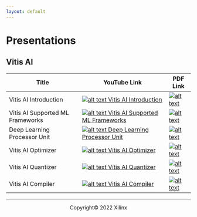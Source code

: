 ```yaml
---
layout: default
---
```


# Presentations

## Vitis AI

| Title | YouTube Link | PDF Link |
| --- | --- | ---- |
| Vitis AI Introduction | [![alt text](assets/images/youtube.png) Vitis AI Introduction](https://youtu.be/D1xepeBiJfo) | [![alt text](images/pdf.png)]() |
| Vitis AI Supported ML Frameworks | [![alt text](assets/images/youtube.png) Vitis AI Supported ML Frameworks](https://youtu.be/tDE-fBL5U4k) | [![alt text](images/pdf.png)]() |
| Deep Learning Processor Unit | [![alt text](assets/images/youtube.png) Deep Learning Processor Unit](https://youtu.be/eUgiAcfgyz4) | [![alt text](images/pdf.png)]() |
| Vitis AI Optimizer | [![alt text](assets/images/youtube.png) Vitis AI Optimizer](https://youtu.be/zP4WMU7TcWM) | [![alt text](images/pdf.png)]() |
| Vitis AI Quantizer | [![alt text](assets/images/youtube.png) Vitis AI Quantizer](https://youtu.be/bjXHoERqYjU) | [![alt text](images/pdf.png)]() |
| Vitis AI Compiler | [![alt text](assets/images/youtube.png) Vitis AI Compiler ](https://youtu.be/mPBv39wTrqs) | [![alt text](images/pdf.png)]() |

---------------------------------------
<p align="center">Copyright&copy; 2022 Xilinx</p>
